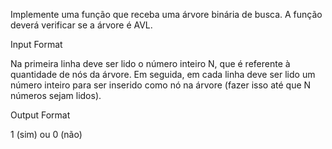 Implemente uma função que receba uma árvore binária de busca. A função deverá verificar se a árvore é AVL.

Input Format

Na primeira linha deve ser lido o número inteiro N, que é referente à quantidade de nós da árvore. Em seguida, em cada linha deve ser lido um número inteiro para ser inserido como nó na árvore (fazer isso até que N números sejam lidos).

Output Format

1 (sim) ou 0 (não)